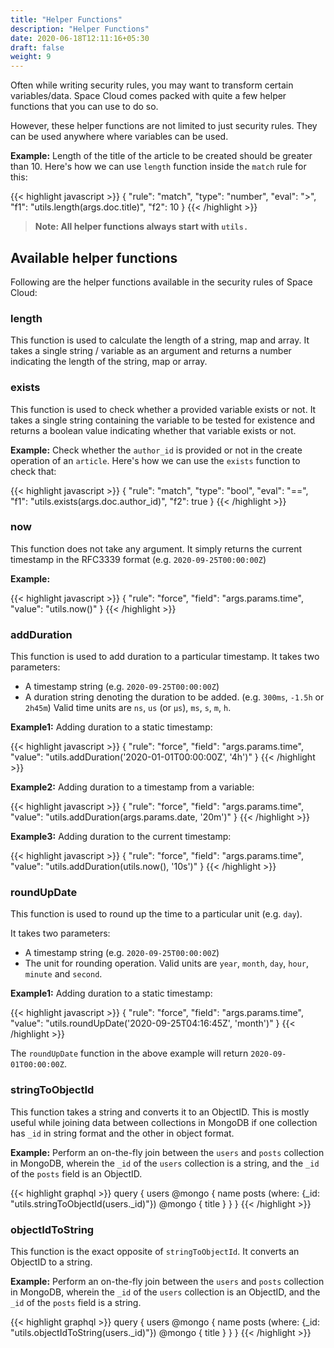```yaml
---
title: "Helper Functions"
description: "Helper Functions"
date: 2020-06-18T12:11:16+05:30
draft: false
weight: 9
---
```


Often while writing security rules, you may want to transform certain variables/data. Space Cloud comes packed with quite a few helper functions that you can use to do so.

However, these helper functions are not limited to just security rules. They can be used anywhere where variables can be used.

**Example:** Length of the title of the article to be created should be greater than 10. Here's how we can use `length` function inside the `match` rule for this:

{{< highlight javascript >}}
{
  "rule": "match",
  "type": "number",
  "eval": ">",
  "f1": "utils.length(args.doc.title)",
  "f2": 10
}
{{< /highlight >}}

> **Note: All helper functions always start with `utils.`**

## Available helper functions

Following are the helper functions available in the security rules of Space Cloud:

### length

This function is used to calculate the length of a string, map and array. It takes a single string / variable as an argument and returns a number indicating the length of the string, map or array.

### exists

This function is used to check whether a provided variable exists or not. It takes a single string containing the variable to be tested for existence and returns a boolean value indicating whether that variable exists or not.

**Example:** Check whether the `author_id` is provided or not in the create operation of an `article`. Here's how we can use the `exists` function to check that:

{{< highlight javascript >}}
{
  "rule": "match",
  "type": "bool",
  "eval": "==",
  "f1": "utils.exists(args.doc.author_id)",
  "f2": true
}
{{< /highlight >}}

### now

This function does not take any argument. It simply returns the current timestamp in the RFC3339 format (e.g. `2020-09-25T00:00:00Z`)

**Example:**

{{< highlight javascript >}}
{
  "rule": "force",
  "field": "args.params.time",
  "value": "utils.now()"
}
{{< /highlight >}}

### addDuration

This function is used to add duration to a particular timestamp. It takes two parameters:

- A timestamp string (e.g. `2020-09-25T00:00:00Z`)
- A duration string denoting the duration to be added. (e.g. `300ms`, `-1.5h` or `2h45m`) Valid time units are `ns`, `us` (or `µs`), `ms`, `s`, `m`, `h`.

**Example1:** Adding duration to a static timestamp:

{{< highlight javascript >}}
{
  "rule": "force",
  "field": "args.params.time",
  "value": "utils.addDuration('2020-01-01T00:00:00Z', '4h')"
}
{{< /highlight >}}

**Example2:** Adding duration to a timestamp from a variable:

{{< highlight javascript >}}
{
  "rule": "force",
  "field": "args.params.time",
  "value": "utils.addDuration(args.params.date, '20m')"
}
{{< /highlight >}}

**Example3:** Adding duration to the current timestamp:

{{< highlight javascript >}}
{
  "rule": "force",
  "field": "args.params.time",
  "value": "utils.addDuration(utils.now(), '10s')"
}
{{< /highlight >}}

### roundUpDate

This function is used to round up the time to a particular unit (e.g. `day`).

It takes two parameters:
- A timestamp string (e.g. `2020-09-25T00:00:00Z`)
- The unit for rounding operation. Valid units are `year`, `month`, `day`, `hour`, `minute` and `second`.

**Example1:** Adding duration to a static timestamp:

{{< highlight javascript >}}
{
  "rule": "force",
  "field": "args.params.time",
  "value": "utils.roundUpDate('2020-09-25T04:16:45Z', 'month')" 
}
{{< /highlight >}}

The `roundUpDate` function in the above example will return `2020-09-01T00:00:00Z`.

### stringToObjectId

This function takes a string and converts it to an ObjectID. This is mostly useful while joining data between collections in MongoDB if one collection has `_id` in string format and the other in object format.

**Example:** Perform an on-the-fly join between the `users` and `posts` collection in MongoDB, wherein the `_id` of the `users` collection is a string, and the `_id` of the `posts` field is an ObjectID.   

{{< highlight graphql >}}
query {
  users @mongo {
    name
    posts (where: {_id: "utils.stringToObjectId(users._id)"}) @mongo {
      title
    }
  }
}
{{< /highlight >}}

### objectIdToString

This function is the exact opposite of `stringToObjectId`. It converts an ObjectID to a string.

**Example:** Perform an on-the-fly join between the `users` and `posts` collection in MongoDB, wherein the `_id` of the `users` collection is an ObjectID, and the `_id` of the `posts` field is a string.   

{{< highlight graphql >}}
query {
  users @mongo {
    name
    posts (where: {_id: "utils.objectIdToString(users._id)"}) @mongo {
      title
    }
  }
}
{{< /highlight >}}
